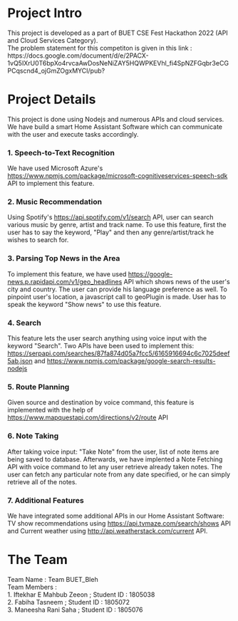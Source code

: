 <h1>Project Intro</h1>
This project is developed as a part of BUET CSE Fest Hackathon 2022 (API and Cloud Services Category).<br>
The problem statement for this competiton is given in this link : <br>
https://docs.google.com/document/d/e/2PACX-1vQ5IXrU0T6bpXo4rvcaAwDosNeNiZAY5HQWPKEVhl_fi4SpNZFGqbr3eCGPCqscnd4_ojGmZOgxMYCI/pub?
<br>
<h1>Project Details</h1>
This project is done using Nodejs and numerous APIs and cloud services. We have build a smart Home Assistant Software which can communicate with the user and execute tasks accordingly.
<h3> 1. Speech-to-Text Recognition </h3>
We have used Microsoft Azure's <a href="https://www.npmjs.com/package/microsoft-cognitiveservices-speech-sdk">https://www.npmjs.com/package/microsoft-cognitiveservices-speech-sdk</a> API to implement this feature.
<h3> 2. Music Recommendation </h3>
Using Spotify's <a href="https://api.spotify.com/v1/search">https://api.spotify.com/v1/search</a> API, user can search various music by genre, artist and track name. To use this feature, first the user has to say the keyword, "Play" and then any genre/artist/track he wishes to search for.
<h3> 3. Parsing Top News in the Area </h3>
To implement this feature, we have used <a href="https://google-news.p.rapidapi.com/v1/geo_headlines">https://google-news.p.rapidapi.com/v1/geo_headlines</a> API which shows news of the user's city and country. The user can provide his language preference as well. To pinpoint user's location, a javascript call to geoPlugin is made. User has to speak the keyword "Show news" to use this feature. 
<h3> 4. Search </h3>
This feature lets the user search anything using voice input with the keyword "Search". Two APIs have been used to implement this: <a href="https://serpapi.com/searches/87fa874d05a7fcc5/6165916694c6c7025deef5ab.json">https://serpapi.com/searches/87fa874d05a7fcc5/6165916694c6c7025deef5ab.json</a> and <a href="https://www.npmjs.com/package/google-search-results-nodejs">https://www.npmjs.com/package/google-search-results-nodejs</a> 
<h3> 5. Route Planning </h3>
Given source and destination by voice command, this feature is implemented with the help of <a href="https://www.mapquestapi.com/directions/v2/route">https://www.mapquestapi.com/directions/v2/route</a> API
<h3> 6. Note Taking </h3>
After taking voice input: "Take Note" from the user, list of note items are being saved to database. Afterwards, we have implented a Note Fetching API with voice command to let any user retrieve already taken notes. The user can fetch any particular note from any date specified, or he can simply retrieve all of the notes. 
<h3> 7. Additional Features </h3>
We have integrated some additional APIs in our Home Assistant Software: TV show recommendations using <a href="https://api.tvmaze.com/search/shows">https://api.tvmaze.com/search/shows</a> API and Current weather using <a href="http://api.weatherstack.com/current">http://api.weatherstack.com/current</a> API.
<br>
<h1> The Team </h1>
Team Name : Team BUET_Bleh <br>
Team Members : <br>
1. Iftekhar E Mahbub Zeeon ;  Student ID : 1805038 <br>
2. Fabiha Tasneem ;  Student ID : 1805072 <br>
3. Maneesha Rani Saha ;  Student ID : 1805076 <br>
<br>
